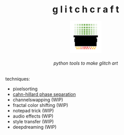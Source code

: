 <h1 align="center"> g l i t c h c r a f t </h1>
<div align="center"><img src="./logo/logo.png" width="100"></div>

<h6 align="center"> python tools to make glitch art </h6>


techniques:
- pixelsorting
- [cahn-hillard phase separation](docs/ch.md)
- channelswapping (WIP)
- fractal color shifting (WIP)
- notepad trick (WIP)
- audio effects (WIP)
- style transfer (WIP)
- deepdreaming (WIP)
